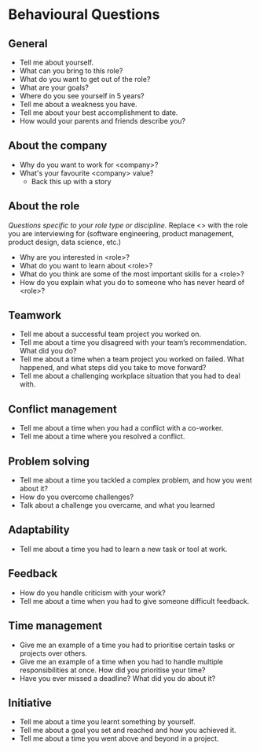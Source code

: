 # Behavioural Questions

## General
- Tell me about yourself.
- What can you bring to this role?
- What do you want to get out of the role?
- What are your goals?
- Where do you see yourself in 5 years?
- Tell me about a weakness you have.
- Tell me about your best accomplishment to date.
- How would your parents and friends describe you?

## About the company
- Why do you want to work for \<company>?
- What's your favourite \<company> value?
    - Back this up with a story

## About the role
_Questions specific to your role type or discipline._ Replace \<> with the role you are interviewing for (software engineering, product management, product design, data science, etc.)
- Why are you interested in \<role>?
- What do you want to learn about \<role>?
- What do you think are some of the most important skills for a \<role>?
- How do you explain what you do to someone who has never heard of \<role>?

## Teamwork
- Tell me about a successful team project you worked on.
- Tell me about a time you disagreed with your team’s recommendation. What did you do?
- Tell me about a time when a team project you worked on failed. What happened, and what steps did you take to move forward?
- Tell me about a challenging workplace situation that you had to deal with.

## Conflict management
- Tell me about a time when you had a conflict with a co-worker.
- Tell me about a time where you resolved a conflict.

## Problem solving
- Tell me about a time you tackled a complex problem, and how you went about it?
- How do you overcome challenges?
- Talk about a challenge you overcame, and what you learned

## Adaptability
- Tell me about a time you had to learn a new task or tool at work.

## Feedback
- How do you handle criticism with your work?
- Tell me about a time when you had to give someone difficult feedback.

## Time management
- Give me an example of a time you had to prioritise certain tasks or projects over others.
- Give me an example of a time when you had to handle multiple responsibilities at once. How did you prioritise your time?
- Have you ever missed a deadline? What did you do about it?

## Initiative
- Tell me about a time you learnt something by yourself.
- Tell me about a goal you set and reached and how you achieved it.
- Tell me about a time you went above and beyond in a project.
